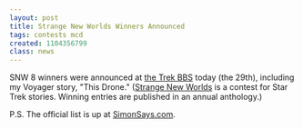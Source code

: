 ```yaml
---
layout: post
title: Strange New Worlds Winners Announced
tags: contests mcd
created: 1104356799
class: news
---
```

 SNW 8 winners were announced at [the Trek BBS](http://www.trekbbs.com/threads/showflat.php?Number=3785944) today (the 29th), including my Voyager story, "This Drone."  ([Strange New Worlds](http://www.simonsays.com/content/feature.cfm?sid=44&feature_id=2850) is a contest for Star Trek stories.  Winning entries are published in an annual anthology.)

P.S.  The official list is up at [SimonSays.com](http://www.simonsays.com/content/feature.cfm?sid=44&feature_id=2943).
